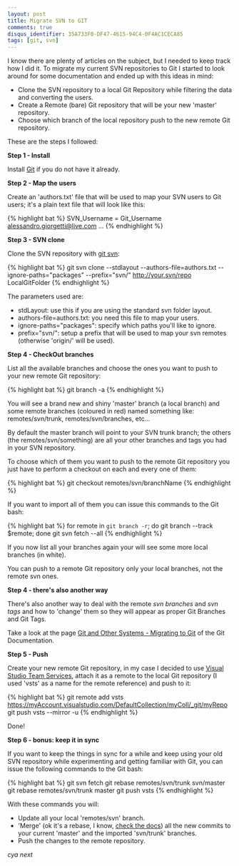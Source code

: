 ```yaml
---
layout: post
title: Migrate SVN to GIT
comments: true
disqus_identifier: 35A733F0-DF47-4615-94C4-0F4AC1CECA85
tags: [git, svn]
---
```


I know there are plenty of articles on the subject, but I needed to keep track how I did it. To migrate my current SVN repositories to Git I started to look around for some documentation and ended up with this ideas in mind:

- Clone the SVN repository to a local Git Repository while filtering the data and converting the users.
- Create a Remote (bare) Git repository that will be your new 'master' repository.
- Choose which branch of the local repository push to the new remote Git repository.

These are the steps I followed:

**Step 1 - Install**

Install [Git](https://git-scm.com/) if you do not have it already.

**Step 2 - Map the users**

Create an 'authors.txt' file that will be used to map your SVN users to Git users; it's a plain text file that will look like this:

{% highlight bat %}
SVN_Username = Git_Username <alessandro.giorgetti@live.com>
...
{% endhighlight %}

**Step 3 - SVN clone**

Clone the SVN repository with [git svn](https://git-scm.com/docs/git-svn):

{% highlight bat %}
git svn clone --stdlayout --authors-file=authors.txt --ignore-paths="packages" --prefix="svn/" http://your.svn/repo LocalGitFolder
{% endhighlight %}

The parameters used are:

- stdLayout: use this if you are using the standard svn folder layout.
- authors-file=authors.txt: you need this file to map your users.
- ignore-paths="packages": specify which paths you'll like to ignore. 
- prefix="svn/": setup a prefix that will be used to map your svn remotes (otherwise 'origin/' will be used).

**Step 4 - CheckOut branches**

List all the available branches and choose the ones you want to push to your new remote Git repository:

{% highlight bat %}
git branch -a
{% endhighlight %}

You will see a brand new and shiny 'master' branch (a local branch) and some remote branches (coloured in red) named something like: remotes/svn/trunk, remotes/svn/branches, etc...

By default the master branch will point to your SVN trunk branch; the others (the remotes/svn/something) are all your other branches and tags you had in your SVN repository. 

To choose which of them you want to push to the remote Git repository you just have to perform a checkout on each and every one of them:

{% highlight bat %}
git checkout remotes/svn/branchName
{% endhighlight %}

If you want to import all of them you can issue this commands to the Git bash:

{% highlight bat %}
for remote in `git branch -r`; do git branch --track $remote; done
git svn fetch --all
{% endhighlight %}

If you now list all your branches again your will see some more local branches (in white).

You can push to a remote Git repository only your local branches, not the remote svn ones.

**Step 4 - there's also another way**

There's also another way to deal with the remote _svn branches_ and _svn tags_ and how to 'change' them so they will appear as proper Git Branches and Git Tags.

Take a look at the page [Git and Other Systems - Migrating to Git](https://git-scm.com/book/it/v2/Git-and-Other-Systems-Migrating-to-Git) of the Git Documentation.  

**Step 5 - Push**

Create your new remote Git repository, in my case I decided to use [Visual Studio Team Services](https://www.visualstudio.com/products/visual-studio-team-services-vs.aspx),  attach it as a remote to the local Git repository (I used 'vsts' as a name for the remote reference) and push to it: 

{% highlight bat %}
git remote add vsts https://myAccount.visualstudio.com/DefaultCollection/myColl/_git/myRepo
git push vsts --mirror -u 
{% endhighlight %}

Done!

**Step 6 - bonus: keep it in sync**

If you want to keep the things in sync for a while and keep using your old SVN repository while experimenting and getting familiar with Git, you can issue the following commands to the Git bash:

{% highlight bat %}
git svn fetch
git rebase remotes/svn/trunk svn/master
git rebase remotes/svn/trunk master
git push vsts
{% endhighlight %}

With these commands you will:

- Update all your local 'remotes/svn' branch.
- 'Merge' (ok it's a rebase, I know, [check the docs](https://git-scm.com/docs/git-rebase)) all the new commits to your current 'master' and the imported 'svn/trunk' branches.
- Push the changes to the remote repository.

_cya next_
